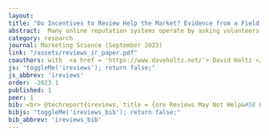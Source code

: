 ```yaml
---
layout: 
title: "Do Incentives to Review Help the Market? Evidence from a Field Experiment on Airbnb"
abstract:  Many online reputation systems operate by asking volunteers to write reviews for free. As a result, a large share of buyers do not review, and those who do review are self-selected. This can cause the reputation system to miss important information about seller quality. We study the extent to which a platform can improve market outcomes by attempting to increase the amount and quality of information collected by its reputation system. We do so by analyzing a randomized experiment conducted by Airbnb. In the treatment, buyers were offered a coupon to review listings that had no prior reviews. In the control, buyers were not offered any incentive to review. We find that although the treatment induced additional reviews that were more negative on average, these reviews did not affect the number of nights sold or total revenue. Furthermore, we find that, contrary to the treatment's intended effect, Airbnb's incentivized program caused transaction quality for treated sellers to fall. We examine how the quality of the induced reviews, market conditions, and the design of Airbnb's reputation system can explain our findings.
category: research
journal: Marketing Science (September 2023)
link: "/assets/reviews_ir_paper.pdf"
coauthors: with  <a href = 'https://www.daveholtz.net/'> David Holtz </a>
js: "toggleMe('ireviews'); return false;"
js_abbrev: 'ireviews'
order: -2023.1
published: 1
peer: 1
bib: <br> @techreport{ireviews, title = {ore Reviews May Not Help&#58 Evidence from Incentivized First Reviews on Airbnb}, author = {Andrey Fradkin and David Holtz}, year = {2021}}
bibjs: "toggleMe('ireviews_bib'); return false;"
bib_abbrev: 'ireviews_bib'
---
```




